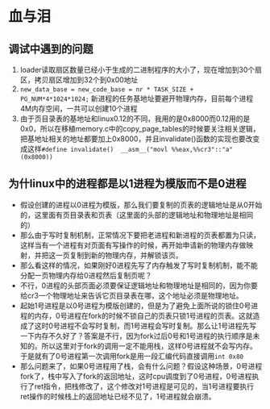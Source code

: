 # 血与泪

## 调试中遇到的问题
1. loader读取扇区数量已经小于生成的二进制程序的大小了，现在增加到30个扇区，拷贝扇区增加到32个到0x00地址
2.  `new_data_base = new_code_base = nr * TASK_SIZE + PG_NUM*4*1024*1024;` 新进程的任务基地址要避开物理内存，目前每个进程4M内存空间，一共可以创建10个进程
3. 由于页目录表的基地址和linux0.12的不同，我用的是0x8000而0.12用的是0x0，所以在移植memory.c中的copy_page_tables的时候要关注相关逻辑，把基地址相关的地址都要加上0x8000，并且invalidate()函数的实现也要改变成这样`#define invalidate() 
__asm__("movl %%eax,%%cr3"::"a" (0x8000))`

## 为什linux中的进程都是以1进程为模版而不是0进程

* 假设创建的进程以0进程为模版，那么我们要复制的页表的逻辑地址是从0开始的，这里面有页目录表和页表（这里面的头部的逻辑地址和物理地址是相同的）
* 那么由于写时复制机制，正常情况下要把老进程和新进程的页表都置为只读，这样当有一个进程有对页面有写操作的时候，再开始申请新的物理内存做映射，并把这一页复制到新的物理内存，并解锁该页。
* 那么看这样的情况，如果刚好0进程先写了内存触发了写时复制机制，能不能分配一页物理内存给0进程然后复制页呢？
* 不行，0进程的头部页面必须要保证逻辑地址和物理地址是相同的，因为你要给cr3一个物理地址来告诉它页目录表在哪，这个地址必须是物理地址。
* 起始1号进程是以0号进程为模版创建的，但是为了避免上面所说的锁住0号进程的内存，0号进程在fork的时候不锁自己的页表只锁1号进程的页表。这就造成了这时0号进程不会写时复制，而1号进程会写时复制。那么让1号进程先写一下内存不久好了？答案是不行，因为fork过后0号和1号进程的执行顺序是未知的。所以这里对于fork的调用一定不能用栈，这样0号进程就不会写内存。于是就有了0号进程第一次调用fork是用一段汇编代码直接调用`int 0x80`
* 那么问题来了，如果0号进程用了栈，会有什么问题？假设这种场景，0号进程fork了，栈中写入了fork的返回地址，这时cpu调度到了0号进程，0号进程执行了ret指令，把栈修改了，这个修改对1号进程是可见的，当1号进程要执行ret操作的时候栈上的返回地址已经不见了，1号进程就会崩溃。

